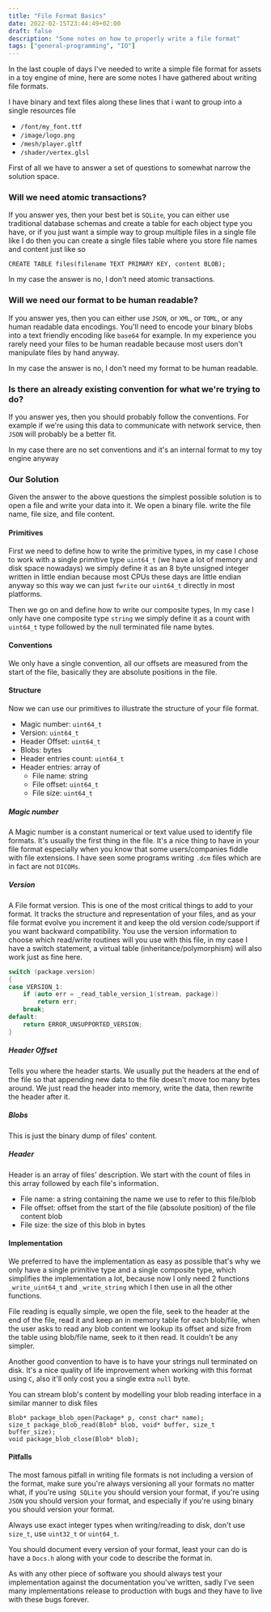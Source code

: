 ```yaml
---
title: "File Format Basics"
date: 2022-02-15T23:44:49+02:00
draft: false
description: "Some notes on how to properly write a file format"
tags: ["general-programming", "IO"]
---
```


In the last couple of days I've needed to write a simple file format for assets in a toy engine of mine, here are some notes I have gathered about writing file formats.

I have binary and text files along these lines that i want to group into a single resources file
- `/font/my_font.ttf`
- `/image/logo.png`
- `/mesh/player.gltf`
- `/shader/vertex.glsl`

First of all we have to answer a set of questions to somewhat narrow the solution space.

### Will we need atomic transactions?
If you answer yes, then your best bet is `SQLite`, you can either use traditional database schemas and create a table for each object type you have, or if you just want a simple way to group multiple files in a single file like I do then you can create a single files table where you store file names and content just like so 

```sqlite
CREATE TABLE files(filename TEXT PRIMARY KEY, content BLOB);
```

In my case the answer is no, I don't need atomic transactions.

### Will we need our format to be human readable?
If you answer yes, then you can either use `JSON`, or `XML`, or `TOML`, or any human readable data encodings. You'll need to encode your binary blobs into a text friendly encoding like `base64` for example. In my experience you rarely need your files to be human readable because most users don't manipulate files by hand anyway.

In my case the answer is no, I don't need my format to be human readable.

### Is there an already existing convention for what we're trying to do?

If you answer yes, then you should probably follow the conventions. For example if we're using this data to communicate with network service, then `JSON` will probably be a better fit.

In my case there are no set conventions and it's an internal format to my toy engine anyway

### Our Solution
Given the answer to the above questions the simplest possible solution is to open a file and write your data into it. We open a binary file. write the file name, file size, and file content.

#### Primitives

First we need to define how to write the primitive types, in my case I chose to work with a single primitive type `uint64_t` (we have a lot of memory and disk space nowadays) we simply define it as an 8 byte unsigned integer written in little endian because most CPUs these days are little endian anyway so this way we can just `fwrite` our `uint64_t` directly in most platforms.

Then we go on and define how to write our composite types, In my case I only have one composite type `string` we simply define it as a count with `uint64_t` type followed by the null terminated file name bytes.

#### Conventions

We only have a single convention, all our offsets are measured from the start of the file, basically they are absolute positions in the file.

#### Structure

Now we can use our primitives to illustrate the structure of your file format.

- Magic number: `uint64_t`
- Version: `uint64_t`
- Header Offset: `uint64_t`
- Blobs: bytes
- Header entries count: `uint64_t`
- Header entries: array of
  - File name: string
  - File offset: `uint64_t`
  - File size: `uint64_t`

##### Magic number

A Magic number is a constant numerical or text value used to identify file formats. It's usually the first thing in the file. It's a nice thing to have in your file format especially when you know that some users/companies fiddle with file extensions. I have seen some programs writing `.dcm` files which are in fact are not `DICOMs`.

##### Version

A File format version. This is one of the most critical things to add to your format. It tracks the structure and representation of your files, and as your file format evolve you increment it and keep the old version code/support if you want backward compatibility. You use the version information to choose which read/write routines will you use with this file, in my case I have a switch statement, a virtual table (inheritance/polymorphism) will also work just as fine here.

```c++
switch (package.version)
{
case VERSION_1:
    if (auto err = _read_table_version_1(stream, package))
        return err;
    break;
default:
    return ERROR_UNSUPPORTED_VERSION;
}
```

##### Header Offset

Tells you where the header starts. We usually put the headers at the end of the file so that appending new data to the file doesn't move too many bytes around. We just read the header into memory, write the data, then rewrite the header after it.

##### Blobs

This is just the binary dump of files' content.

##### Header

Header is an array of files' description. We start with the count of files in this array followed by each file's information.

- File name: a string containing the name we use to refer to this file/blob
- File offset: offset from the start of the file (absolute position) of the file content blob
- File size: the size of this blob in bytes

#### Implementation

We preferred to have the implementation as easy as possible that's why we only have a single primitive type and a single composite type, which simplifies the implementation a lot, because now I only need 2 functions `_write_uint64_t` and `_write_string` which I then use in all the other functions.

File reading is equally simple, we open the file, seek to the header at the end of the file, read it and keep an in memory table for each blob/file, when the user asks to read any blob content we lookup its offset and size from the table using blob/file name, seek to it then read. It couldn't be any simpler.

Another good convention to have is to have your strings null terminated on disk. It's a nice quality of life improvement when working with this format using `C`, also it'll only cost you a single extra `null` byte.

You can stream blob's content by modelling your blob reading interface in a similar manner to disk files

```
Blob* package_blob_open(Package* p, const char* name);
size_t package_blob_read(Blob* blob, void* buffer, size_t buffer_size);
void package_blob_close(Blob* blob);
```

#### Pitfalls

The most famous pitfall in writing file formats is not including a version of the format, make sure you're always versioning all your formats no matter what, if you're using` SQLite` you should version your format, if you're using `JSON` you should version your format, and especially if you're using binary you should version your format.

Always use exact integer types when writing/reading to disk, don't use `size_t`, use `uint32_t` or `uint64_t`.

You should document every version of your format, least your can do is have a `Docs.h` along with your code to describe the format in.

As with any other piece of software you should always test your implementation against the documentation you've written, sadly I've seen many implementations release to production with bugs and they have to live with these bugs forever.
